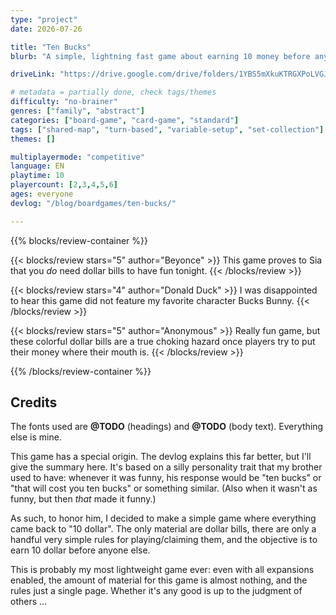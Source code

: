 ```yaml
---
type: "project"
date: 2026-07-26

title: "Ten Bucks"
blurb: "A simple, lightning fast game about earning 10 money before anyone else."

driveLink: "https://drive.google.com/drive/folders/1YBS5mXkuKTRGXPoLVGJBizaMWvnYlPyM"

# metadata = partially done, check tags/themes
difficulty: "no-brainer"
genres: ["family", "abstract"]
categories: ["board-game", "card-game", "standard"]
tags: ["shared-map", "turn-based", "variable-setup", "set-collection"]
themes: []

multiplayermode: "competitive"
language: EN
playtime: 10
playercount: [2,3,4,5,6]
ages: everyone
devlog: "/blog/boardgames/ten-bucks/"

---
```


{{% blocks/review-container %}}

{{< blocks/review stars="5" author="Beyonce" >}}
This game proves to Sia that you _do_ need dollar bills to have fun tonight.
{{< /blocks/review >}}

{{< blocks/review stars="4" author="Donald Duck" >}}
I was disappointed to hear this game did not feature my favorite character Bucks Bunny.
{{< /blocks/review >}}

{{< blocks/review stars="5" author="Anonymous" >}}
Really fun game, but these colorful dollar bills are a true choking hazard once players try to put their money where their mouth is.
{{< /blocks/review >}}

{{% /blocks/review-container %}}

## Credits

The fonts used are **@TODO** (headings) and **@TODO** (body text). Everything else is mine.

This game has a special origin. The devlog explains this far better, but I'll give the summary here. It's based on a silly personality trait that my brother used to have: whenever it was funny, his response would be "ten bucks" or "that will cost you ten bucks" or something similar. (Also when it wasn't as funny, but then _that_ made it funny.)

As such, to honor him, I decided to make a simple game where everything came back to "10 dollar". The only material are dollar bills, there are only a handful very simple rules for playing/claiming them, and the objective is to earn 10 dollar before anyone else.

This is probably my most lightweight game ever: even with all expansions enabled, the amount of material for this game is almost nothing, and the rules just a single page. Whether it's any good is up to the judgment of others ...

